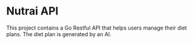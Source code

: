 # Nutrai API
This project contains a Go Restful API that helps users manage their diet plans. The diet plan is generated by an AI.
